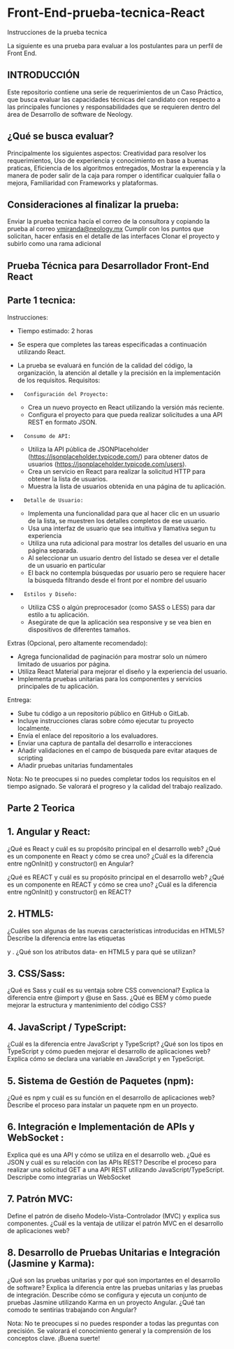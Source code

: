 # Front-End-prueba-tecnica-React
Instrucciones de la prueba tecnica 

La siguiente es una prueba para evaluar a los postulantes para un perfil de Front End.

## INTRODUCCIÓN
Este repositorio contiene una serie de requerimientos de un Caso Práctico, que busca evaluar las capacidades técnicas del candidato con respecto a las principales funciones y responsabilidades que se requieren dentro del área de Desarrollo de software de Neology.

## ¿Qué se busca evaluar?
Principalmente los siguientes aspectos:
Creatividad para resolver los requerimientos,
Uso de experiencia y conocimiento en base a buenas praticas,
Eficiencia de los algoritmos entregados,
Mostrar la experencía y la manera de poder salir de la caja para romper o identificar cualquier falla o mejora,
Familiaridad con Frameworks y plataformas.

## Consideraciones al finalizar la prueba:
Enviar la prueba tecnica hacía el correo de la consultora y copiando la prueba al correo vmiranda@neology.mx 
Cumplir con los puntos que solicitan, hacer enfasis en el detalle de las interfaces
Clonar el proyecto y subirlo como una rama adicional


## Prueba Técnica para Desarrollador Front-End React

## Parte 1 tecnica:
Instrucciones:
* Tiempo estimado: 2 horas
* Se espera que completes las tareas especificadas a continuación utilizando React.
* La prueba se evaluará en función de la calidad del código, la organización, la atención al detalle y la precisión en la implementación de los requisitos.
Requisitos:
* 		Configuración del Proyecto:
    * Crea un nuevo proyecto en React utilizando la versión más reciente.
    * Configura el proyecto para que pueda realizar solicitudes a una API REST en formato JSON.

* 		Consumo de API:
    * Utiliza la API pública de JSONPlaceholder (https://jsonplaceholder.typicode.com/) para obtener datos de usuarios (https://jsonplaceholder.typicode.com/users).
    * Crea un servicio en React para realizar la solicitud HTTP para obtener la lista de usuarios.
    * Muestra la lista de usuarios obtenida en una página de tu aplicación.

* 		Detalle de Usuario:
    * Implementa una funcionalidad para que al hacer clic en un usuario de la lista, se muestren los detalles completos de ese usuario.
    * Usa una interfaz de usuario que sea intuitiva y llamativa segun tu experiencia 
    * Utiliza una ruta adicional para mostrar los detalles del usuario en una página separada.
    * Al seleccionar un usuario dentro del listado se desea ver el detalle de un usuario en particular 
    * El back no contempla búsquedas por usuario pero se requiere hacer la búsqueda filtrando desde el front por el nombre del usuario

* 		Estilos y Diseño:
    * Utiliza CSS o algún preprocesador (como SASS o LESS) para dar estilo a tu aplicación.
    * Asegúrate de que la aplicación sea responsive y se vea bien en dispositivos de diferentes tamaños.

Extras (Opcional, pero altamente recomendado):
* Agrega funcionalidad de paginación para mostrar solo un número limitado de usuarios por página.
* Utiliza React Material para mejorar el diseño y la experiencia del usuario.
* Implementa pruebas unitarias para los componentes y servicios principales de tu aplicación.

Entrega:
* Sube tu código a un repositorio público en GitHub o GitLab.
* Incluye instrucciones claras sobre cómo ejecutar tu proyecto localmente.
* Envía el enlace del repositorio a los evaluadores.
* Enviar una captura de pantalla del desarrollo e interacciones 
* Añadir validaciones en el campo de búsqueda pare evitar ataques de scripting 
* Añadir pruebas unitarias fundamentales

Nota:
No te preocupes si no puedes completar todos los requisitos en el tiempo asignado. Se valorará el progreso y la calidad del trabajo realizado.

 ## Parte 2 Teorica


## 1. Angular y React:

¿Qué es React y cuál es su propósito principal en el desarrollo web?
¿Qué es un componente en React y cómo se crea uno?
¿Cuál es la diferencia entre ngOnInit() y constructor() en Angular?

¿Qué es REACT y cuál es su propósito principal en el desarrollo web?
¿Qué es un componente en REACT y cómo se crea uno?
¿Cuál es la diferencia entre ngOnInit() y constructor() en REACT?

## 2. HTML5:

¿Cuáles son algunas de las nuevas características introducidas en HTML5?
Describe la diferencia entre las etiquetas <div> y <span>.
¿Qué son los atributos data- en HTML5 y para qué se utilizan?

## 3. CSS/Sass:

¿Qué es Sass y cuál es su ventaja sobre CSS convencional?
Explica la diferencia entre @import y @use en Sass.
¿Qué es BEM y cómo puede mejorar la estructura y mantenimiento del código CSS?

## 4. JavaScript / TypeScript:

¿Cuál es la diferencia entre JavaScript y TypeScript?
¿Qué son los tipos en TypeScript y cómo pueden mejorar el desarrollo de aplicaciones web?
Explica cómo se declara una variable en JavaScript y en TypeScript.

## 5. Sistema de Gestión de Paquetes (npm):

¿Qué es npm y cuál es su función en el desarrollo de aplicaciones web?
Describe el proceso para instalar un paquete npm en un proyecto.

## 6. Integración e Implementación de APIs y WebSocket :

Explica qué es una API y cómo se utiliza en el desarrollo web.
¿Qué es JSON y cuál es su relación con las APIs REST?
Describe el proceso para realizar una solicitud GET a una API REST utilizando JavaScript/TypeScript.
Descripbe como integrarias un WebSocket

## 7. Patrón MVC:

Define el patrón de diseño Modelo-Vista-Controlador (MVC) y explica sus componentes.
¿Cuál es la ventaja de utilizar el patrón MVC en el desarrollo de aplicaciones web?

## 8. Desarrollo de Pruebas Unitarias e Integración (Jasmine y Karma):

¿Qué son las pruebas unitarias y por qué son importantes en el desarrollo de software?
Explica la diferencia entre las pruebas unitarias y las pruebas de integración.
Describe cómo se configura y ejecuta un conjunto de pruebas Jasmine utilizando Karma en un proyecto Angular.
¿Qué tan comodo te sentirias trabajando con Angular?

Nota: No te preocupes si no puedes responder a todas las preguntas con precisión. Se valorará el conocimiento general y la comprensión de los conceptos clave. ¡Buena suerte!


